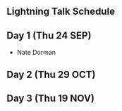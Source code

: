 ## Lightning Talk Schedule

## Day 1 (Thu 24 SEP)
* Nate Dorman
## Day 2 (Thu 29 OCT)

## Day 3 (Thu 19 NOV)

